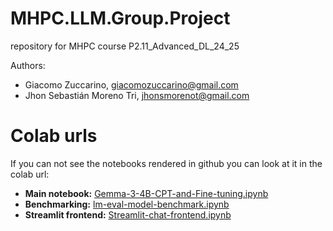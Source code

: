 # MHPC.LLM.Group.Project
repository for MHPC course P2.11_Advanced_DL_24_25

Authors:

- Giacomo Zuccarino, giacomozuccarino@gmail.com
- Jhon Sebastián Moreno Tri, jhonsmorenot@gmail.com


# Colab urls

If you can not see the notebooks rendered in github you can look at it in the colab url:

- **Main notebook:** [Gemma-3-4B-CPT-and-Fine-tuning.ipynb](https://colab.research.google.com/drive/1Fn80nVlwy1vNqx8sMZ6ev4Um6KMNEkGf?usp=sharing)
- **Benchmarking:** [lm-eval-model-benchmark.ipynb](https://colab.research.google.com/drive/10QJ4BZU091V_0kW4kVr2GIuBFTBcwsXd?usp=sharing)
- **Streamlit frontend:** [Streamlit-chat-frontend.ipynb](https://colab.research.google.com/drive/1phL8v0WMPNRJNfqmfmj1Dxsufpe6TtV2?usp=sharing)
